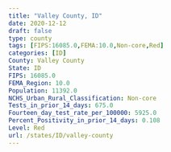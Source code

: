 ```yaml
---
title: "Valley County, ID"
date: 2020-12-12
draft: false
type: county
tags: [FIPS:16085.0,FEMA:10.0,Non-core,Red]
categories: [ID]
County: Valley County
State: ID
FIPS: 16085.0
FEMA_Region: 10.0
Population: 11392.0
NCHS_Urban_Rural_Classification: Non-core
Tests_in_prior_14_days: 675.0
Fourteen_day_test_rate_per_100000: 5925.0
Percent_Positivity_in_prior_14_days: 0.108
Level: Red
url: /states/ID/valley-county
---
```



